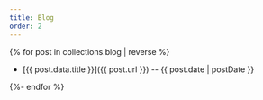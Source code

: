 ```yaml
---
title: Blog
order: 2
---
```


{% for post in collections.blog | reverse %}

- [{{ post.data.title }}]({{ post.url }}) -- <time datetime="{{ post.date.toISOString() }}">{{ post.date | postDate }}</time>

{%- endfor %}
